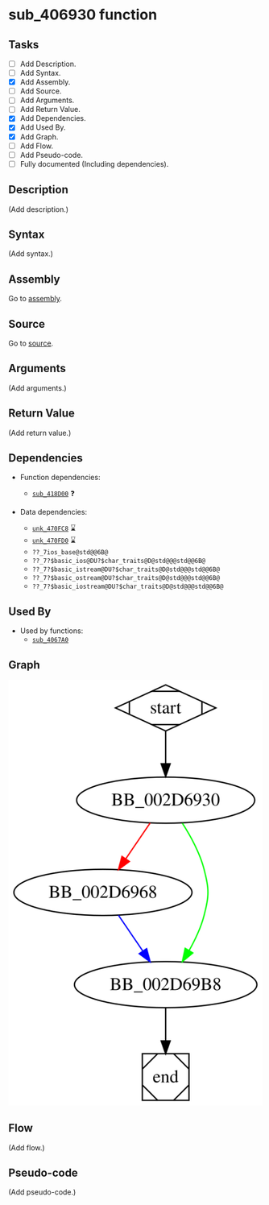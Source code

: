 # sub_406930 function

## Tasks

- [ ] Add Description.
- [ ] Add Syntax.
- [X] Add Assembly.
- [ ] Add Source.
- [ ] Add Arguments.
- [ ] Add Return Value.
- [X] Add Dependencies.
- [X] Add Used By.
- [X] Add Graph.
- [ ] Add Flow.
- [ ] Add Pseudo-code.
- [ ] Fully documented (Including dependencies).

## Description

(Add description.)

## Syntax

(Add syntax.)

## Assembly

Go to [assembly](../asm/sub_406930.asm).

## Source

Go to [source](../cc/sub_406930.cc).

## Arguments

(Add arguments.)

## Return Value

(Add return value.)

## Dependencies

* Function dependencies:
  * [`sub_418D00`](sub_418D00.md) ❓


* Data dependencies:
  * [`unk_470FC8`](unk_470FC8.md) ⌛
  * [`unk_470FD0`](unk_470FD0.md) ⌛
  * `??_7ios_base@std@@6B@`
  * `??_7?$basic_ios@DU?$char_traits@D@std@@@std@@6B@`
  * `??_7?$basic_istream@DU?$char_traits@D@std@@@std@@6B@`
  * `??_7?$basic_ostream@DU?$char_traits@D@std@@@std@@6B@`
  * `??_7?$basic_iostream@DU?$char_traits@D@std@@@std@@6B@`

## Used By

* Used by functions:
  * [`sub_4067A0`](sub_4067A0.md)

## Graph

![sub_406930 Graph](../svg/sub_406930.svg "sub_406930 Graph")

## Flow

(Add flow.)

## Pseudo-code

(Add pseudo-code.)



